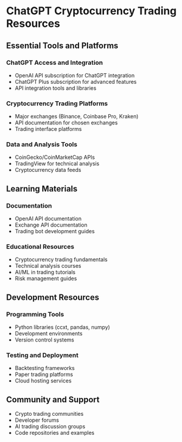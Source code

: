 # ChatGPT Cryptocurrency Trading Resources

## Essential Tools and Platforms

### ChatGPT Access and Integration
- OpenAI API subscription for ChatGPT integration
- ChatGPT Plus subscription for advanced features
- API integration tools and libraries

### Cryptocurrency Trading Platforms
- Major exchanges (Binance, Coinbase Pro, Kraken)
- API documentation for chosen exchanges
- Trading interface platforms

### Data and Analysis Tools
- CoinGecko/CoinMarketCap APIs
- TradingView for technical analysis
- Cryptocurrency data feeds

## Learning Materials

### Documentation
- OpenAI API documentation
- Exchange API documentation
- Trading bot development guides

### Educational Resources
- Cryptocurrency trading fundamentals
- Technical analysis courses
- AI/ML in trading tutorials
- Risk management guides

## Development Resources

### Programming Tools
- Python libraries (ccxt, pandas, numpy)
- Development environments
- Version control systems

### Testing and Deployment
- Backtesting frameworks
- Paper trading platforms
- Cloud hosting services

## Community and Support
- Crypto trading communities
- Developer forums
- AI trading discussion groups
- Code repositories and examples